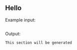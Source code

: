 <a name="hello"></a>
## Hello

Example input:

```yaml
```

Output:

```
This section will be generated
```
